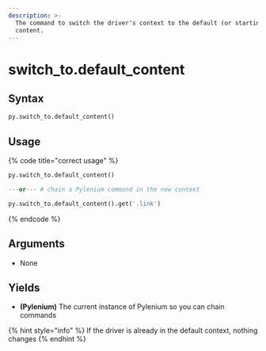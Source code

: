 ```yaml
---
description: >-
  The command to switch the driver's context to the default (or starting)
  content.
---
```


# switch\_to.default\_content

## Syntax

```python
py.switch_to.default_content()
```

## Usage

{% code title="correct usage" %}
```python
py.switch_to.default_content()

---or--- # chain a Pylenium command in the new context

py.switch_to.default_content().get('.link')
```
{% endcode %}

## Arguments

* None

## Yields

* **\(Pylenium\)** The current instance of Pylenium so you can chain commands

{% hint style="info" %}
If the driver is already in the default context, nothing changes
{% endhint %}

